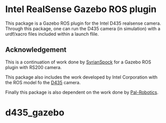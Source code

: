 # Intel RealSense Gazebo ROS plugin

This package is a Gazebo ROS plugin for the Intel D435 realsense camera. Through this package, one can run the D435 camera (in simulation) with a urdf/xacro files included within a launch flile.
 
## Acknowledgement

This is a continuation of work done by [SyrianSpock](https://github.com/SyrianSpock) for a Gazebo ROS plugin with RS200 camera.

This package also includes the work developed by Intel Corporation with the ROS model fo the [D435](https://github.com/intel-ros/realsense) camera.

Finally this package is also  dependent on the work done by [Pal-Robotics](https://github.com/pal-robotics/realsense_gazebo_plugin).
# d435_gazebo

